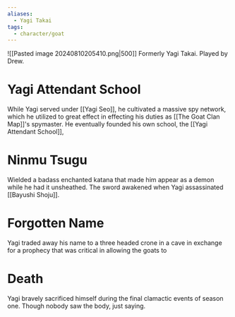 ```yaml
---
aliases:
  - Yagi Takai
tags:
  - character/goat
---
```

![[Pasted image 20240810205410.png|500]]
Formerly Yagi Takai. Played by Drew.

# Yagi Attendant School
While Yagi served under [[Yagi Seo]], he cultivated a massive spy network, which he utilized to great effect in effecting his duties as [[The Goat Clan Map]]'s spymaster. He eventually founded his own school, the [[Yagi Attendant School]], 
# Ninmu Tsugu
Wielded a badass enchanted katana that made him appear as a demon while he had it unsheathed. The sword awakened when Yagi assassinated [[Bayushi Shoju]].
# Forgotten Name
Yagi traded away his name to a three headed crone in a cave in exchange for a prophecy that was critical in allowing the goats to 
# Death
Yagi bravely sacrificed himself during the final clamactic events of season one. Though nobody saw the body, just saying.

